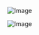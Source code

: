 ![Image](https://github.com/user-attachments/assets/b538f766-2013-4bb7-ad08-245035566f6b)

![Image](https://github.com/user-attachments/assets/c2d37933-bb3c-4772-b86d-aeef715dd97d)